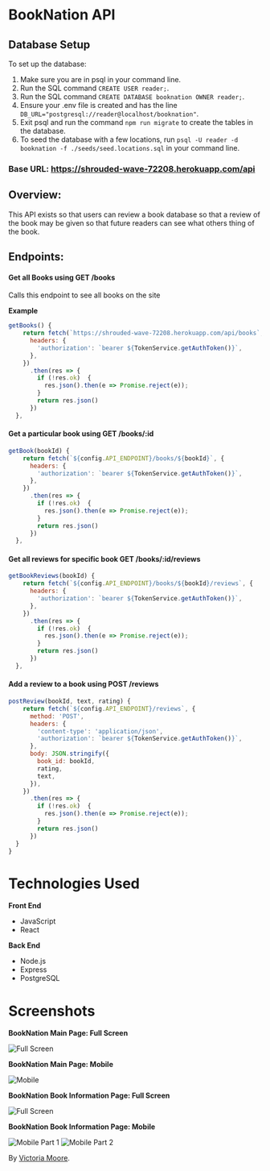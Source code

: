 # BookNation API

## Database Setup
To set up the database:
1. Make sure you are in psql in your command line.
2. Run the SQL command `CREATE USER reader;`.
3. Run the SQL command `CREATE DATABASE booknation OWNER reader;`.
4. Ensure your .env file is created and has the line `DB_URL="postgresql://reader@localhost/booknation"`.
5. Exit psql and run the command `npm run migrate` to create the tables in the database.
6. To seed the database with a few locations, run `psql -U reader -d booknation -f ./seeds/seed.locations.sql` in your command line.

### Base URL: https://shrouded-wave-72208.herokuapp.com/api

## Overview:

This API exists so that users can review a book database so that a review of the book may be given so that future readers can see what others thing of the book.

## Endpoints: 

#### Get all Books using GET /books

Calls this endpoint to see all books on the site

**Example**
```javascript
getBooks() {
    return fetch(`https://shrouded-wave-72208.herokuapp.com/api/books`, {
      headers: {
        'authorization': `bearer ${TokenService.getAuthToken()}`,
      },
    })
      .then(res => {
        if (!res.ok)  {
          res.json().then(e => Promise.reject(e));
        }
        return res.json()
      })
  },
```

#### Get a particular book using GET /books/:id
```javascript
getBook(bookId) {
    return fetch(`${config.API_ENDPOINT}/books/${bookId}`, {
      headers: {
        'authorization': `bearer ${TokenService.getAuthToken()}`,
      },
    })
      .then(res => {
        if (!res.ok)  {
          res.json().then(e => Promise.reject(e));
        }
        return res.json()
      })
  },
```

#### Get all reviews for specific book GET /books/:id/reviews
```javascript
getBookReviews(bookId) {
    return fetch(`${config.API_ENDPOINT}/books/${bookId}/reviews`, {
      headers: {
        'authorization': `bearer ${TokenService.getAuthToken()}`,
      },
    })
      .then(res => {
        if (!res.ok)  {
          res.json().then(e => Promise.reject(e));
        }
        return res.json()
      })
  },
```

#### Add a review to a book using POST /reviews
```javascript
postReview(bookId, text, rating) {
    return fetch(`${config.API_ENDPOINT}/reviews`, {
      method: 'POST',
      headers: {
        'content-type': 'application/json',
        'authorization': `bearer ${TokenService.getAuthToken()}`,
      },
      body: JSON.stringify({
        book_id: bookId,
        rating,
        text,
      }),
    })
      .then(res => {
        if (!res.ok)  {
          res.json().then(e => Promise.reject(e));
        }
        return res.json()
      })
  }
}
```


# Technologies Used

**Front End**

* JavaScript
* React

**Back End**

* Node.js
* Express
* PostgreSQL

# Screenshots

**BookNation Main Page: Full Screen**


![Full Screen](https://user-images.githubusercontent.com/53195545/81482067-39b82b80-91e9-11ea-9289-3d4a0aaa15af.png)

**BookNation Main Page: Mobile**


![Mobile](https://user-images.githubusercontent.com/53195545/81482069-3b81ef00-91e9-11ea-80de-a867cf9f42e3.png)


**BookNation Book Information Page: Full Screen**


![Full Screen](https://user-images.githubusercontent.com/53195545/81482075-4046a300-91e9-11ea-9410-96b5eadf730d.png)

**BookNation Book Information Page: Mobile**


![Mobile Part 1](https://user-images.githubusercontent.com/53195545/81482071-3cb31c00-91e9-11ea-85b6-d581551f0d40.png)
![Mobile Part 2](https://user-images.githubusercontent.com/53195545/81482073-3de44900-91e9-11ea-83ff-ac7a43f68b98.png)


By [Victoria Moore](https://github.com/JaggerSofia). 